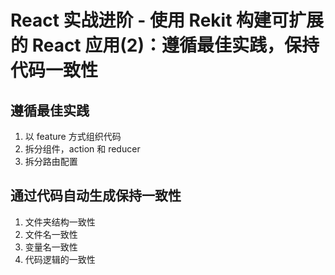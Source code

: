 # React 实战进阶 - 使用 Rekit 构建可扩展的 React 应用(2)：遵循最佳实践，保持代码一致性

## 遵循最佳实践

1. 以 feature 方式组织代码
2. 拆分组件，action 和 reducer
3. 拆分路由配置


## 通过代码自动生成保持一致性

1. 文件夹结构一致性
2. 文件名一致性
3. 变量名一致性
4. 代码逻辑的一致性
